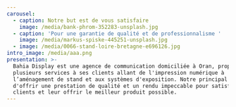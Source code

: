 ```yaml
---
carousel:
  - caption: Notre but est de vous satisfaire
    image: /media/bank-phrom-352283-unsplash.jpg
  - caption: 'Pour une garantie de qualité et de professionnalisme '
    image: /media/markus-spiske-445251-unsplash.jpg
  - image: /media/0066-stand-loire-bretagne-e696126.jpg
intro_image: /media/aaa.png
presentation: >-
  Bahia Display est une agence de communication domiciliée à Oran, proposant
  plusieurs services à ses clients allant de l'impression numérique à
  l’aménagement de stand et aux systèmes d'exposition. Notre principal but et
  d'offrir une prestation de qualité et un rendu impeccable pour satisfaire nos
  clients et leur offrir le meilleur produit possible.
---
```


